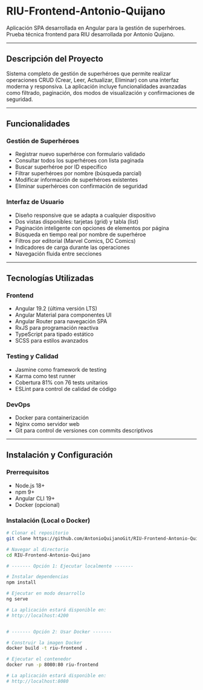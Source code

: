 <!-- markdownlint-disable MD022 MD025 MD041 -->

# RIU-Frontend-Antonio-Quijano

Aplicación SPA desarrollada en Angular para la gestión de superhéroes. Prueba técnica frontend para RIU desarrollada por Antonio Quijano.

---

## Descripción del Proyecto

Sistema completo de gestión de superhéroes que permite realizar operaciones CRUD (Crear, Leer, Actualizar, Eliminar) con una interfaz moderna y responsiva. La aplicación incluye funcionalidades avanzadas como filtrado, paginación, dos modos de visualización y confirmaciones de seguridad.

---

## Funcionalidades

### Gestión de Superhéroes

- Registrar nuevo superhéroe con formulario validado
- Consultar todos los superhéroes con lista paginada
- Buscar superhéroe por ID específico
- Filtrar superhéroes por nombre (búsqueda parcial)
- Modificar información de superhéroes existentes
- Eliminar superhéroes con confirmación de seguridad

### Interfaz de Usuario

- Diseño responsive que se adapta a cualquier dispositivo
- Dos vistas disponibles: tarjetas (grid) y tabla (list)
- Paginación inteligente con opciones de elementos por página
- Búsqueda en tiempo real por nombre de superhéroe
- Filtros por editorial (Marvel Comics, DC Comics)
- Indicadores de carga durante las operaciones
- Navegación fluida entre secciones

---

## Tecnologías Utilizadas

### Frontend

- Angular 19.2 (última versión LTS)
- Angular Material para componentes UI
- Angular Router para navegación SPA
- RxJS para programación reactiva
- TypeScript para tipado estático
- SCSS para estilos avanzados

### Testing y Calidad

- Jasmine como framework de testing
- Karma como test runner
- Cobertura 81% con 76 tests unitarios
- ESLint para control de calidad de código

### DevOps

- Docker para containerización
- Nginx como servidor web
- Git para control de versiones con commits descriptivos

---

## Instalación y Configuración

### Prerrequisitos

- Node.js 18+
- npm 9+
- Angular CLI 19+
- Docker (opcional)

### Instalación (Local o Docker)

```bash
# Clonar el repositorio
git clone https://github.com/AntonioQuijanoGit/RIU-Frontend-Antonio-Quijano.git

# Navegar al directorio
cd RIU-Frontend-Antonio-Quijano

# ------- Opción 1: Ejecutar localmente -------

# Instalar dependencias
npm install

# Ejecutar en modo desarrollo
ng serve

# La aplicación estará disponible en:
# http://localhost:4200


# ------- Opción 2: Usar Docker -------

# Construir la imagen Docker
docker build -t riu-frontend .

# Ejecutar el contenedor
docker run -p 8080:80 riu-frontend

# La aplicación estará disponible en:
# http://localhost:8080
```
